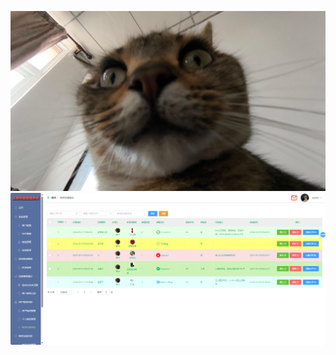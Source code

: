 ![shuzai](https://github.com/Ashesttt/Ashesttt.github.io/blob/main/images/shuzai.jpg?raw=true)
![show_emergency_system](https://github.com/Ashesttt/Ashesttt.github.io/blob/main/images/show_emergency_system.png?raw=true)
